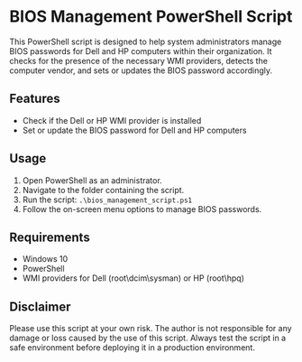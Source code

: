 # BIOS Management PowerShell Script

This PowerShell script is designed to help system administrators manage BIOS passwords for Dell and HP computers within their organization. It checks for the presence of the necessary WMI providers, detects the computer vendor, and sets or updates the BIOS password accordingly.

## Features

- Check if the Dell or HP WMI provider is installed
- Set or update the BIOS password for Dell and HP computers

## Usage

1. Open PowerShell as an administrator.
2. Navigate to the folder containing the script.
3. Run the script: `.\bios_management_script.ps1`
4. Follow the on-screen menu options to manage BIOS passwords.

## Requirements

- Windows 10
- PowerShell
- WMI providers for Dell (root\dcim\sysman) or HP (root\hpq)

## Disclaimer

Please use this script at your own risk. The author is not responsible for any damage or loss caused by the use of this script. Always test the script in a safe environment before deploying it in a production environment.
